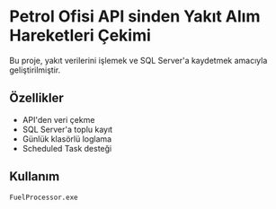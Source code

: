 # Petrol Ofisi API sinden Yakıt Alım Hareketleri Çekimi

Bu proje, yakıt verilerini işlemek ve SQL Server'a kaydetmek amacıyla geliştirilmiştir.

## Özellikler

- API'den veri çekme
- SQL Server'a toplu kayıt
- Günlük klasörlü loglama
- Scheduled Task desteği

## Kullanım

```bash
FuelProcessor.exe
